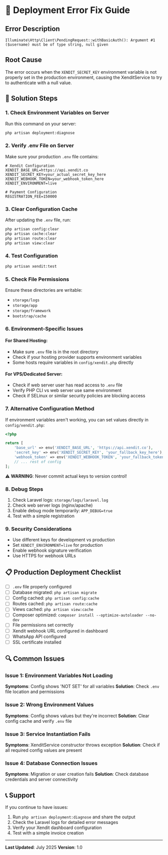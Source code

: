 # 🚨 Deployment Error Fix Guide

## Error Description
```
Illuminate\Http\Client\PendingRequest::withBasicAuth(): Argument #1 ($username) must be of type string, null given
```

## Root Cause
The error occurs when the `XENDIT_SECRET_KEY` environment variable is not properly set in the production environment, causing the XenditService to try to authenticate with a null value.

## 🔧 Solution Steps

### 1. Check Environment Variables on Server
Run this command on your server:
```bash
php artisan deployment:diagnose
```

### 2. Verify .env File on Server
Make sure your production `.env` file contains:
```env
# Xendit Configuration
XENDIT_BASE_URL=https://api.xendit.co
XENDIT_SECRET_KEY=your_actual_secret_key_here
XENDIT_WEBHOOK_TOKEN=your_webhook_token_here
XENDIT_ENVIRONMENT=live

# Payment Configuration
REGISTRATION_FEE=150000
```

### 3. Clear Configuration Cache
After updating the `.env` file, run:
```bash
php artisan config:clear
php artisan cache:clear
php artisan route:clear
php artisan view:clear
```

### 4. Test Configuration
```bash
php artisan xendit:test
```

### 5. Check File Permissions
Ensure these directories are writable:
- `storage/logs`
- `storage/app`
- `storage/framework`
- `bootstrap/cache`

### 6. Environment-Specific Issues

#### For Shared Hosting:
- Make sure `.env` file is in the root directory
- Check if your hosting provider supports environment variables
- Some hosts require variables in `config/xendit.php` directly

#### For VPS/Dedicated Server:
- Check if web server user has read access to `.env` file
- Verify PHP CLI vs web server use same environment
- Check if SELinux or similar security policies are blocking access

### 7. Alternative Configuration Method
If environment variables aren't working, you can set values directly in `config/xendit.php`:

```php
<?php

return [
    'base_url' => env('XENDIT_BASE_URL', 'https://api.xendit.co'),
    'secret_key' => env('XENDIT_SECRET_KEY', 'your_fallback_key_here'),
    'webhook_token' => env('XENDIT_WEBHOOK_TOKEN', 'your_fallback_token_here'),
    // ... rest of config
];
```

⚠️ **WARNING**: Never commit actual keys to version control!

### 8. Debug Steps
1. Check Laravel logs: `storage/logs/laravel.log`
2. Check web server logs (nginx/apache)
3. Enable debug mode temporarily: `APP_DEBUG=true`
4. Test with a simple registration

### 9. Security Considerations
- Use different keys for development vs production
- Set `XENDIT_ENVIRONMENT=live` for production
- Enable webhook signature verification
- Use HTTPS for webhook URLs

## 📋 Production Deployment Checklist

- [ ] `.env` file properly configured
- [ ] Database migrated: `php artisan migrate`
- [ ] Config cached: `php artisan config:cache`
- [ ] Routes cached: `php artisan route:cache`
- [ ] Views cached: `php artisan view:cache`
- [ ] Composer optimized: `composer install --optimize-autoloader --no-dev`
- [ ] File permissions set correctly
- [ ] Xendit webhook URL configured in dashboard
- [ ] WhatsApp API configured
- [ ] SSL certificate installed

## 🔍 Common Issues

### Issue 1: Environment Variables Not Loading
**Symptoms**: Config shows 'NOT SET' for all variables
**Solution**: Check `.env` file location and permissions

### Issue 2: Wrong Environment Values
**Symptoms**: Config shows values but they're incorrect
**Solution**: Clear config cache and verify `.env` file

### Issue 3: Service Instantiation Fails
**Symptoms**: XenditService constructor throws exception
**Solution**: Check if all required config values are present

### Issue 4: Database Connection Issues
**Symptoms**: Migration or user creation fails
**Solution**: Check database credentials and server connectivity

## 📞 Support
If you continue to have issues:
1. Run `php artisan deployment:diagnose` and share the output
2. Check the Laravel logs for detailed error messages
3. Verify your Xendit dashboard configuration
4. Test with a simple invoice creation

---

**Last Updated**: July 2025
**Version**: 1.0
